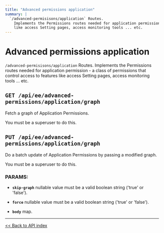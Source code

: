 ```yaml
---
title: "Advanced permissions application"
summary: |
  `/advanced-permisisons/application` Routes.
    Implements the Permissions routes needed for application permission - a class of permissions that control access to features
    like access Setting pages, access monitoring tools ... etc.
---
```


# Advanced permissions application

`/advanced-permisisons/application` Routes.
  Implements the Permissions routes needed for application permission - a class of permissions that control access to features
  like access Setting pages, access monitoring tools ... etc.

## `GET /api/ee/advanced-permissions/application/graph`

Fetch a graph of Application Permissions.

You must be a superuser to do this.

## `PUT /api/ee/advanced-permissions/application/graph`

Do a batch update of Application Permissions by passing a modified graph.

You must be a superuser to do this.

### PARAMS:

-  **`skip-graph`** nullable value must be a valid boolean string ('true' or 'false').

-  **`force`** nullable value must be a valid boolean string ('true' or 'false').

-  **`body`** map.

---

[<< Back to API index](../../../api-documentation.md)
